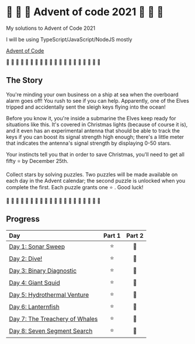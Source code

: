 # 🎄 🎅 🎄 Advent of code 2021 🎄 🎅 🎄

My solutions to Advent of Code 2021

I will be using TypeScript/JavaScript/NodeJS mostly

[Advent of Code](https://adventofcode.com/2021)

🎄 🎄 🎄 🎄 🎄 🎄 🎄 🎄 🎄 🎄 🎄 🎄 🎄 🎄 🎄 🎄 🎄 🎄 🎄 🎄

## The Story

You're minding your own business on a ship at sea when the overboard alarm goes off! You rush to see if you can help. Apparently, one of the Elves tripped and accidentally sent the sleigh keys flying into the ocean!

Before you know it, you're inside a submarine the Elves keep ready for situations like this. It's covered in Christmas lights (because of course it is), and it even has an experimental antenna that should be able to track the keys if you can boost its signal strength high enough; there's a little meter that indicates the antenna's signal strength by displaying 0-50 stars.

Your instincts tell you that in order to save Christmas, you'll need to get all fifty ⭐ by December 25th.

Collect stars by solving puzzles. Two puzzles will be made available on each day in the Advent calendar; the second puzzle is unlocked when you complete the first. Each puzzle grants one ⭐ . Good luck!

🎄 🎄 🎄 🎄 🎄 🎄 🎄 🎄 🎄 🎄 🎄 🎄 🎄 🎄 🎄 🎄 🎄 🎄 🎄 🎄

## Progress

| Day                                                        | Part 1 | Part 2 |
| :--------------------------------------------------------- | :----: | :----: |
| [Day 1: Sonar Sweep](src/01/summary.md#readme)             |   ⭐   |   🌟   |
| [Day 2: Dive!](src/02/summary.md#readme)                   |   ⭐   |   🌟   |
| [Day 3: Binary Diagnostic](src/03/summary.md#readme)       |   ⭐   |   🌟   |
| [Day 4: Giant Squid](src/04/summary.md#readme)             |   ⭐   |   🌟   |
| [Day 5: Hydrothermal Venture](src/05/summary.md#readme)    |   ⭐   |   🌟   |
| [Day 6: Lanternfish](src/06/summary.md#readme)             |   ⭐   |   🌟   |
| [Day 7: The Treachery of Whales](src/07/summary.md#readme) |   ⭐   |   🌟   |
| [Day 8: Seven Segment Search](src/08/summary.md#readme)    |   ⭐   |   🌟   |
